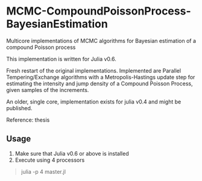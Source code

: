 # MCMC-CompoundPoissonProcess-BayesianEstimation
Multicore implementations of MCMC algorithms for Bayesian estimation of a compound Poisson process

This implementation is written for Julia v0.6. 

Fresh restart of the original implementations. Implemented are Parallel Tempering/Exchange algorithms with a Metropolis-Hastings update step for estimating the intensity and jump density of a Compound Poisson Process, given samples of the increments.

An older, single core, implementation exists for julia v0.4 and might be published.

Reference: thesis

## Usage
1. Make sure that Julia v0.6 or above is installed
2. Execute using 4 processors
> julia -p 4 master.jl
